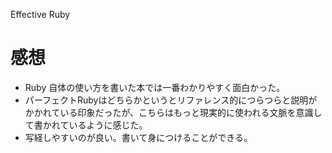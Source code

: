 Effective Ruby

# 感想
- Ruby 自体の使い方を書いた本では一番わかりやすく面白かった。
- パーフェクトRubyはどちらかというとリファレンス的につらつらと説明がかかれている印象だったが、こちらはもっと現実的に使われる文脈を意識して書かれているように感じた。
- 写経しやすいのが良い。書いて身につけることができる。
